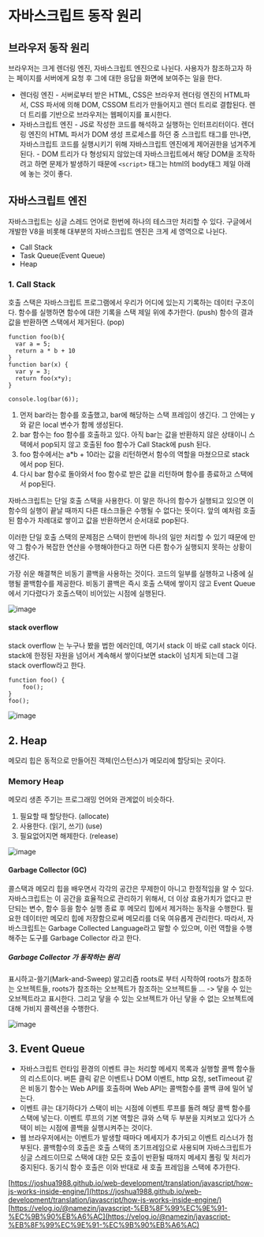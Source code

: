 # 자바스크립트 동작 원리

## 브라우저 동작 원리

브라우저는 크게 렌더링 엔진, 자바스크립트 엔진으로 나뉜다.
사용자가 참조하고자 하는 페이지를 서버에게 요청 후 그에 대한 응답을 화면에 보여주는 일을 한다.

- 렌더링 엔진 - 서버로부터 받은 HTML, CSS은 브라우저 렌더링 엔진의 HTML파서, CSS 파서에 의해 DOM, CSSOM 트리가 만들어지고 렌더 트리로 결합된다. 렌더 트리를 기반으로 브라우저는 웹페이지를 표시한다.
- 자바스크립트 엔진 - JS로 작성한 코드를 해석하고 실행하는 인터프리터이다. 렌더링 엔진의 HTML 파서가 DOM 생성 프로세스를 하던 중 스크립트 태그를 만나면, 자바스크립트 코드를 실행시키기 위해 자바스크립트 엔진에게 제어권한을 넘겨주게 된다. - DOM 트리가 다 형성되지 않았는데 자바스크립트에서 해당 DOM을 조작하려고 하면 문제가 발생하기 때문에 `<script>` 태그는 html의 body태그 제일 아래에 놓는 것이 좋다.

## 자바스크립트 엔진

자바스크립트는 싱글 스레드 언어로 한번에 하나의 테스크만 처리할 수 있다. 구글에서 개발한 V8을 비롯해 대부분의 자바스크립트 엔진은 크게 세 영역으로 나뉜다.

- Call Stack
- Task Queue(Event Queue)
- Heap

### 1. Call Stack

호출 스택은 자바스크립트 프로그램에서 우리가 어디에 있는지 기록하는 데이터 구조이다. 함수를 실행하면 함수에 대한 기록을 스택 제일 위에 추가한다. (push) 함수의 결과값을 반환하면 스택에서 제거된다. (pop)

```
function foo(b){
  var a = 5;
  return a * b + 10
}
function bar(x) {
  var y = 3;
  return foo(x*y);
}

console.log(bar(6));
```

1. 먼저 bar라는 함수를 호출했고, bar에 해당하는 스택 프레임이 생긴다. 그 안에는 y와 같은 local 변수가 함께 생성된다.
2. bar 함수는 foo 함수를 호출하고 있다. 아직 bar는 값을 반환하지 않은 상태이니 스택에서 pop되지 않고 호출된 foo 함수가 Call Stack에 push 된다.
3. foo 함수에서는 a\*b + 10라는 값을 리턴하면서 함수의 역할을 마쳤으므로 stack 에서 pop 된다.
4. 다시 bar 함수로 돌아와서 foo 함수로 받은 값을 리턴하며 함수를 종료하고 스택에서 pop된다.

자바스크립트는 단일 호출 스택을 사용한다. 이 말은 하나의 함수가 실행되고 있으면 이 함수의 실행이 끝날 때까지 다른 태스크들은 수행될 수 없다는 뜻이다. 앞의 예처럼 호출된 함수가 차례대로 쌓이고 값을 반환하면서 순서대로 pop된다.

이러한 단일 호출 스택의 문제점은 스택이 한번에 하나의 일만 처리할 수 있기 때문에 만약 그 함수가 복잡한 연산을 수행해야한다고 하면 다른 함수가 실행되지 못하는 상황이 생긴다.

가장 쉬운 해결책은 비동기 콜백을 사용하는 것이다. 코드의 일부를 실행하고 나중에 실행될 콜백함수를 제공한다. 비동기 콜백은 즉시 호출 스택에 쌓이지 않고 Event Queue에서 기다렸다가 호출스택이 비어있는 시점에 실행된다.

![image](https://user-images.githubusercontent.com/31176502/85106225-d0472600-b246-11ea-8c8e-d44ea582fe78.png)

#### stack overflow

stack overflow 는 누구나 봤을 법한 에러인데, 여기서 stack 이 바로 call stack 이다.
stack에 한정된 자원을 넘어서 계속해서 쌓이다보면 stack이 넘치게 되는데 그걸 stack overflow라고 한다.

```
function foo() {
    foo();
}
foo();
```

![image](https://user-images.githubusercontent.com/31176502/85106299-f076e500-b246-11ea-871c-8f4cc0747483.png)

## 2. Heap

메모리 힙은 동적으로 만들어진 객체(인스턴스)가 메모리에 할당되는 곳이다.

### Memory Heap

메모리 생존 주기는 프로그래밍 언어와 관계없이 비슷하다.

1. 필요할 때 할당한다. (allocate)
2. 사용한다. (읽기, 쓰기) (use)
3. 필요없어지면 해제한다. (release)

![image](https://user-images.githubusercontent.com/31176502/85091682-fbb81980-b222-11ea-9b5a-97a6450c7679.png)

#### Garbage Collector (GC)

콜스택과 메모리 힙을 배우면서 각각의 공간은 무제한이 아니고 한정적임을 알 수 있다.
자바스크립트는 이 공간을 효율적으로 관리하기 위해서, 더 이상 효용가치가 없다고 판단되는 변수, 함수 등을 함수 실행 종료 후 메모리 힙에서 제거하는 동작을 수행한다.
필요한 데이터만 메모리 힙에 저장함으로써 메모리를 더욱 여유롭게 관리한다.
따라서, 자바스크립트는 Garbage Collected Language라고 말할 수 있으며, 이런 역할을 수행해주는 도구를 Garbage Collector 라고 한다.

##### Garbage Collector 가 동작하는 원리

표시하고-쓸기(Mark-and-Sweep) 알고리즘
roots로 부터 시작하여 roots가 참조하는 오브젝트들, roots가 참조하는 오브젝트가 참조하는 오브젝트들 ... -> 닿을 수 있는 오브젝트라고 표시한다. 그리고 닿을 수 있는 오브젝트가 아닌 닿을 수 없는 오브젝트에 대해 가비지 콜렉션을 수행한다.

![image](https://user-images.githubusercontent.com/31176502/85106437-274cfb00-b247-11ea-83ae-fe5e8e9fce49.png)

## 3. Event Queue

- 자바스크립트 런타임 환경의 이벤트 큐는 처리할 메세지 목록과 실행할 콜백 함수들의 리스트이다. 버튼 클릭 같은 이벤트나 DOM 이벤트, http 요청, setTimeout 같은 비동기 함수는 Web API를 호출하며 Web API는 콜백함수를 콜백 큐에 밀어 넣는다.
- 이벤트 큐는 대기하다가 스택이 비는 시점에 이벤트 루프를 돌려 해당 콜백 함수를 스택에 넣는다. 이벤트 루프의 기본 역할은 큐와 스택 두 부분을 지켜보고 있다가 스택이 비는 시점에 콜백을 실행시켜주는 것이다.
- 웹 브라우저에서는 이벤트가 발생할 때마다 메세지가 추가되고 이벤트 리스너가 첨부된다. 콜백함수의 호출은 호출 스택의 초기프레임으로 사용되며 자바스크립트가 싱글 스레드이므로 스택에 대한 모든 호출이 반환될 때까지 메세지 폴링 및 처리가 중지된다. 동기식 함수 호출은 이와 반대로 새 호출 프레임을 스택에 추가한다.

[https://joshua1988.github.io/web-development/translation/javascript/how-js-works-inside-engine/](https://joshua1988.github.io/web-development/translation/javascript/how-js-works-inside-engine/)
[https://velog.io/@namezin/javascript-%EB%8F%99%EC%9E%91-%EC%9B%90%EB%A6%AC](https://velog.io/@namezin/javascript-%EB%8F%99%EC%9E%91-%EC%9B%90%EB%A6%AC)
